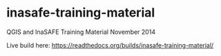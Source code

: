 inasafe-training-material
===================

QGIS and InaSAFE Training Material
November 2014

Live build here: https://readthedocs.org/builds/inasafe-training-material/
